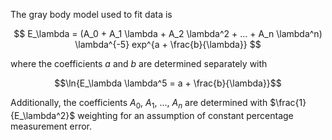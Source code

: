 The gray body model used to fit data is 

 $$ E_\lambda = (A_0 + A_1 \lambda + A_2 \lambda^2 + ... + A_n \lambda^n) \lambda^{-5} exp^{a + \frac{b}{\lambda}} $$

where the coefficients $a$ and $b$ are determined separately with

$$\ln{E_\lambda \lambda^5 = a + \frac{b}{\lambda}}$$

Additionally, the coefficients $A_0$, $A_1$, ..., $A_n$ are determined with $\frac{1}{E_\lambda^2}$ weighting for an assumption of constant percentage measurement error.